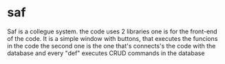 # saf
Saf is a collegue system.
the code uses 2 libraries one is for the front-end of the code. It is a simple window with buttons, that executes the funcions in the code
the second one is the one that's connects's the code with the database and every "def" executes CRUD commands in the database
